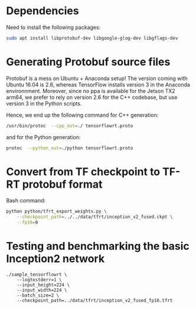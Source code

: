# Dependencies

Need to install the following packages:
```bash
sudo apt install libprotobuf-dev libgoogle-glog-dev libgflags-dev
```

# Generating Protobuf source files

Protobuf is a mess on Ubuntu + Anaconda setup! The version coming with Ubuntu 16.04 is 2.6, whereas TensorFlow installs version 3 in the Anaconda environnment. Moreover, since no ppa is available for the Jetson TX2 arm64, we prefer to rely on version 2.6 for the C++ codebase, but use version 3 in the Python scripts.

Hence, we end up the following command for C++ generation:
```bash
/usr/bin/protoc  --cpp_out=./ tensorflowrt.proto
```
and for the Python generation:
```bash
protoc  --python_out=./python tensorflowrt.proto
```

# Convert from TF checkpoint to TF-RT protobuf format

Bash command:
```bash
python python/tfrt_export_weights.py \
    --checkpoint_path=../../data/tfrt/inception_v2_fused.ckpt \
    --fp16=0
```

# Testing and benchmarking the basic Inception2 network

```
./sample_tensorflowrt \
    --logtostderr=1 \
    --input_height=224 \
    --input_width=224 \
    --batch_size=2 \
    --checkpoint_path=../data/tfrt/inception_v2_fused_fp16.tfrt
```

